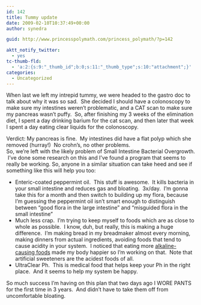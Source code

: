 ```yaml
---
id: 142
title: Tummy update
date: 2009-02-10T10:37:49+00:00
author: synedra

guid: http://www.princesspolymath.com/princess_polymath/?p=142

aktt_notify_twitter:
  - yes
tc-thumb-fld:
  - 'a:2:{s:9:"_thumb_id";b:0;s:11:"_thumb_type";s:10:"attachment";}'
categories:
  - Uncategorized
---
```

When last we left my intrepid tummy, we were headed to the gastro doc to talk about why it was so sad.  She decided I should have a colonoscopy to make sure my intestines weren&#8217;t problematic, and a CAT scan to make sure my pancreas wasn&#8217;t puffy.  So, after finishing my 3 weeks of the elimination diet, I spent a day drinking barium for the cat scan, and then later that week I spent a day eating clear liquids for the colonoscopy. 

<div>
</div>

<div>
  Verdict: My pancreas is fine.  My intestines did have a flat polyp which she removed (hurray!)  No crohn&#8217;s, no other problems.
</div>

<div>
</div>

<div>
  So, we&#8217;re left with the likely problem of Small Intestine Bacterial Overgrowth.  I&#8217;ve done some research on this and I&#8217;ve found a program that seems to really be working. So, anyone in a similar situation can take heed and see if something like this will help you too:
</div>

<div>
</div>

<div>
  <ul>
    <li>
      Enteric-coated peppermint oil.  This stuff is awesome.  It kills bacteria in your small intestine and reduces gas and bloating.  3x/day.  I&#8217;m gonna take this for a month and then switch to building up my flora, because I&#8217;m guessing the peppermint oil isn&#8217;t smart enough to distinguish between &#8220;good flora in the large intestine&#8221; and &#8220;misguided flora in the small intestine&#8221;
    </li>
    <li>
      Much less crap.  I&#8217;m trying to keep myself to foods which are as close to whole as possible.  I know, duh, but really, this is making a huge difference.  I&#8217;m making bread in my breadmaker almost every morning, making dinners from actual ingredients, avoiding foods that tend to cause acidity in your system.  I noticed that eating more <a href="http://www.greatestherbsonearth.com/articles/acid_alkaline.htm">alkaline-causing foods</a> made my body happier so I&#8217;m working on that.  Note that artificial sweeteners are the acidest foods of all.
    </li>
    <li>
      UltraClear Ph.  This is medical food that helps keep your Ph in the right place.  And it seems to help my system be happy.
    </li>
  </ul>
  
  <div>
    So much success I&#8217;m having on this plan that two days ago I WORE PANTS for the first time in 3 years.  And didn&#8217;t have to take them off from uncomfortable bloating.
  </div>
</div>